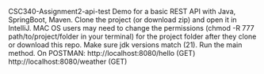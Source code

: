 CSC340-Assignment2-api-test
Demo for a basic REST API with Java, SpringBoot, Maven.
Clone the project (or download zip) and open it in IntelliJ.
MAC OS users may need to change the permissions (chmod -R 777 path/to/project/folder in your terminal) for the project folder after they clone or download this repo.
Make sure jdk versions match (21).
Run the main method.
On POSTMAN:
http://localhost:8080/hello (GET)
http://localhost:8080/weather (GET)
